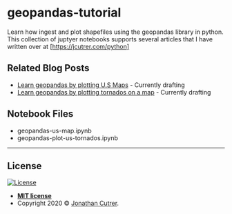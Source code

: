 # geopandas-tutorial
Learn how ingest and plot shapefiles using the geopandas library in python.  This collection of juptyer notebooks supports several articles that I have written over at [https://jcutrer.com/python]



## Related Blog Posts

* [Learn geopandas by plotting U.S Maps](https://jcutrer.com/python) - Currently drafting
* [Learn geopandas by plotting tornados on a map](https://jcutrer.com/python/learn-geopandas-plotting-tornados) - Currently drafting


## Notebook Files

* geopandas-us-map.ipynb
* geopandas-plot-us-tornados.ipynb

---

## License

[![License](http://img.shields.io/:license-mit-blue.svg?style=flat-square)](http://badges.mit-license.org)

- **[MIT license](http://opensource.org/licenses/mit-license.php)**
- Copyright 2020 © <a href="https://jcutrer.com" target="_blank">Jonathan Cutrer</a>.